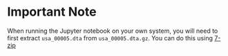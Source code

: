 # Important Note
When running the Jupyter notebook on your own system, you will need to first extract `usa_00005.dta` from `usa_00005.dta.gz`. You can do this using [7-zip](https://www.7-zip.org/download.html)

